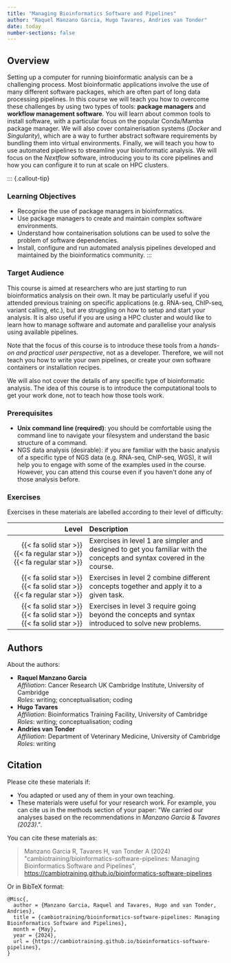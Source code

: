 ```yaml
---
title: "Managing Bioinformatics Software and Pipelines"
author: "Raquel Manzano Garcia, Hugo Tavares, Andries van Tonder"
date: today
number-sections: false
---
```


## Overview 

Setting up a computer for running bioinformatic analysis can be a challenging process. 
Most bioinformatic applications involve the use of many different software packages, which are often part of long data processing pipelines. 
In this course we will teach you how to overcome these challenges by using two types of tools: **package managers** and **workflow management software**. 
You will learn about common tools to install software, with a particular focus on the popular Conda/Mamba package manager. 
We will also cover containerisation systems (_Docker_ and _Singularity_), which are a way to further abstract software requirements by bundling them into virtual environments. 
Finally, we will teach you how to use automated pipelines to streamline your bioinformatic analysis. 
We will focus on the _Nextflow_ software, introducing you to its core pipelines and how you can configure it to run at scale on HPC clusters.

::: {.callout-tip}
### Learning Objectives

- Recognise the use of package managers in bioinformatics.
- Use package managers to create and maintain complex software environments.
- Understand how containerisation solutions can be used to solve the problem of software dependencies.
- Install, configure and run automated analysis pipelines developed and maintained by the bioinformatics community.
:::


### Target Audience

This course is aimed at researchers who are just starting to run bioinformatics analysis on their own. 
It may be particularly useful if you attended previous training on specific applications (e.g. RNA-seq, ChIP-seq, variant calling, etc.), but are struggling on how to setup and start your analysis. 
It is also useful if you are using a HPC cluster and would like to learn how to manage software and automate and parallelise your analysis using available pipelines. 

Note that the focus of this course is to introduce these tools from a _hands-on and practical user perspective_, not as a developer. 
Therefore, we will not teach you how to write your own pipelines, or create your own software containers or installation recipes. 

We will also not cover the details of any specific type of bioinformatic analysis. 
The idea of this course is to introduce the computational tools to get your work done, not to teach how those tools work. 


### Prerequisites

- **Unix command line (required)**: you should be comfortable using the command line to navigate your filesystem and understand the basic structure of a command.
- NGS data analysis (desirable): if you are familiar with the basic analysis of a specific type of NGS data (e.g. RNA-seq, ChIP-seq, WGS), it will help you to engage with some of the examples used in the course. 
  However, you can attend this course even if you haven't done any of those analysis before. 


<!-- Training Developer note: comment the following section out if you did not assign levels to your exercises -->
### Exercises

Exercises in these materials are labelled according to their level of difficulty:

| Level | Description |
| ----: | :---------- |
| {{< fa solid star >}} {{< fa regular star >}} {{< fa regular star >}} | Exercises in level 1 are simpler and designed to get you familiar with the concepts and syntax covered in the course. |
| {{< fa solid star >}} {{< fa solid star >}} {{< fa regular star >}} | Exercises in level 2 combine different concepts together and apply it to a given task. |
| {{< fa solid star >}} {{< fa solid star >}} {{< fa solid star >}} | Exercises in level 3 require going beyond the concepts and syntax introduced to solve new problems. |


## Authors
<!-- 
The listing below shows an example of how you can give more details about yourself.
These examples include icons with links to GitHub and Orcid. 
-->

About the authors:

- **Raquel Manzano Garcia**
  <a href="https://orcid.org/0000-0002-5124-8992" target="_blank"><i class="fa-brands fa-orcid" style="color:#a6ce39"></i></a> 
  <a href="https://github.com/RaqManzano" target="_blank"><i class="fa-brands fa-github" style="color:#4078c0"></i></a>  
  _Affiliation_: Cancer Research UK Cambridge Institute, University of Cambridge  
  _Roles_: writing; conceptualisation; coding
- **Hugo Tavares**
  <a href="https://orcid.org/0000-0001-9373-2726" target="_blank"><i class="fa-brands fa-orcid" style="color:#a6ce39"></i></a> 
  <a href="https://github.com/tavareshugo" target="_blank"><i class="fa-brands fa-github" style="color:#4078c0"></i></a>  
  _Affiliation_: Bioinformatics Training Facility, University of Cambridge  
  _Roles_: writing; conceptualisation; coding
- **Andries van Tonder**
  <a href="https://orcid.org/0000-0002-4380-5250" target="_blank"><i class="fa-brands fa-orcid" style="color:#a6ce39"></i></a> 
  <a href="https://github.com/avantonder" target="_blank"><i class="fa-brands fa-github" style="color:#4078c0"></i></a>  
  _Affiliation_: Department of Veterinary Medicine, University of Cambridge  
  _Roles_: writing


## Citation

<!-- We can do this at the end -->

Please cite these materials if:

- You adapted or used any of them in your own teaching.
- These materials were useful for your research work. For example, you can cite us in the methods section of your paper: "We carried our analyses based on the recommendations in _Manzano Garcia & Tavares (2023)_.".

You can cite these materials as:

> Manzano Garcia R, Tavares H, van Tonder A (2024) "cambiotraining/bioinformatics-software-pipelines: Managing Bioinformatics Software and Pipelines", https://cambiotraining.github.io/bioinformatics-software-pipelines

Or in BibTeX format:

```
@Misc{,
  author = {Manzano Garcia, Raquel and Tavares, Hugo and van Tonder, Andries},
  title = {cambiotraining/bioinformatics-software-pipelines: Managing Bioinformatics Software and Pipelines},
  month = {May},
  year = {2024},
  url = {https://cambiotraining.github.io/bioinformatics-software-pipelines},
}
```

<!-- 
## Acknowledgements

- List any other sources of materials that were used.
- Or other people that may have advised during the material development (but are not authors).
-->